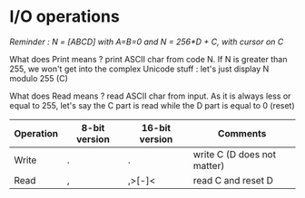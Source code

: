 # I/O operations

_Reminder : N = [ABCD] with A=B=0 and N = 256*D + C, with cursor on C_

What does Print means ? print ASCII char from code N. If N is greater than 255, we won't get into the complex Unicode stuff : let's just display N modulo 255 (C)

What does Read means ? read ASCII char from input. As it is always less or equal to 255, let's say the C part is read while the D part is equal to 0 (reset)


|Operation|8-bit version|16-bit version|Comments|
|---------|-------------|--------------|--------|
| Write   | .           | .| write C (D does not matter)|
| Read    | ,           | ,>[-]<       | read C and reset D|


